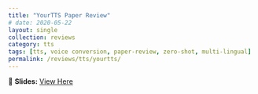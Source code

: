 ```yaml
---
title: "YourTTS Paper Review"
# date: 2020-05-22
layout: single
collection: reviews
category: tts
tags: [tts, voice conversion, paper-review, zero-shot, multi-lingual]
permalink: /reviews/tts/yourtts/
---
```


<!-- 📝 **Paper:** Glow-TTS: A Generative Flow for Text-to-Speech Synthesis  
🔍 **Summary:** This paper introduces a **flow-based** model for TTS, improving **robustness** compared to Tacotron. -->

📄 **Slides:** [View Here](https://docs.google.com/presentation/d/1L27l9MASdC-hJkuEMsvsTs5AQXY-eyn0/edit?usp=sharing&ouid=116677507102760525154&rtpof=true&sd=true)

<!-- ![Slide Preview](/images/glow-tts-preview.png) -->
